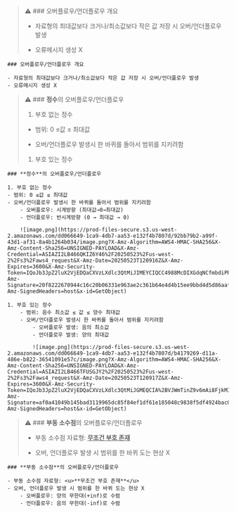 
> ⚠️ ### 오버플로우/언더플로우 개요  
>   
> - 자료형의 최대값보다 크거나/최소값보다 작은 값 저장 시 오버/언더플로우 발생  
>   
> - 오류메시지 생성 X


	### 오버플로우/언더플로우 개요

	- 자료형의 최대값보다 크거나/최소값보다 작은 값 저장 시 오버/언더플로우 발생
	- 오류메시지 생성 X

> ⚠️ ### **정수**의 오버플로우/언더플로우   
>   
> 1. 부호 없는 정수  
>   
> - 범위: 0 ≤값 ≤ 최대값  
>   
> - 오버/언더플로우 발생시 한 바퀴를 돌아서 범위를 지키려함  
>   
> 1. 부호 있는 정수


	### **정수**의 오버플로우/언더플로우 

	1. 부호 없는 정수
	- 범위: 0 ≤값 ≤ 최대값
	- 오버/언더플로우 발생시 한 바퀴를 돌아서 범위를 지키려함
		- 오버플로우: 시계방향 (최대값→0→최대값)
		- 언더플로우: 반시계방향 (0 → 최대값 → 0)

		![image.png](https://prod-files-secure.s3.us-west-2.amazonaws.com/dd066649-1ca9-4db7-aa53-e132f4b7807d/92bb79b2-a99f-43d1-af31-8a4b1264b034/image.png?X-Amz-Algorithm=AWS4-HMAC-SHA256&X-Amz-Content-Sha256=UNSIGNED-PAYLOAD&X-Amz-Credential=ASIAZI2LB466QKIZ6Y46%2F20250523%2Fus-west-2%2Fs3%2Faws4_request&X-Amz-Date=20250523T120916Z&X-Amz-Expires=3600&X-Amz-Security-Token=IQoJb3JpZ2luX2VjEDQaCXVzLXdlc3QtMiJIMEYCIQCC4988McDIXGdqNCfmbdiPR71mMX7l8kWU06KYl7F35AIhAL9c9tjqz2pdUMsp1Nq31h%2F8chmLoWm8o2UZZau5jlVGKogECO3%2F%2F%2F%2F%2F%2F%2F%2F%2F%2FwEQABoMNjM3NDIzMTgzODA1IgxExzYKKFz9N6GFeFcq3AOWfs17l7sPLvpowijSeXsIMPFwSE80mf2IGwcq8Q7Tq%2Bh71nlQllRZGSVtlB7yECAhGsebqisIZ8AIwqlD%2BxYQz1wZBFdVoRagSbHQ%2FkIY1qg9L5Nff55V27ddVel2QXIKOp%2Fi8fYFO%2FtqvB9g%2BaUlKOv%2FldsXA9fKpKexMAm1mBI5%2FbUdaHzJtDcp1ajZz3Hn1aZzu9OUXq9FJSQ1b86xjqAomPRkj1cqJuzm22EOLJsOtTT2ncT65gUV1ncZENQ3Ure48CvYey4O1ca8ZWKtHYGBl%2F5fojKYQtKXChx%2F6nNdbfs%2FvxfhOCDvZy%2FEYzZC9hS6oAjulbjEbL%2FYYNEPVQbYr%2BzTrhAmu3BUE21cqZMeI0gM8x8Qs4%2FxTxVGiP1nAPcOc%2FiLPgv1uLCwbII%2B46bqZEbndlW8XFA93PIsokPl323uvYw7ESi%2FjgDWKMwUQdGuCt3Wrqd7UqhTPNlL5tL4tbSKgguIHUzi%2FhdBGPzNQ5igUj4w7cnc34FaQsiLP1AeDyZGzSdXWSbt36rhpslSqS0tlW80SniEr926%2Bj9In1AThMQG9BavhkON0Pjk9IrgG7kzcKsd01EOY3fr8MUsGNKHXb3Vp%2F40ugIXNhHOYtDg1btkO8R8MTCJxMHBBjqkAZp2O8%2Fw9cxTg1JiskYUMNWgoEPg77Kyi7S83Zrl4lQkFEBnx3NtpUZ0RM1oH7CDddc15fSwv9JA6mdGOBo2hPLLeRqvYSryQ1UQfCBUH3DEfteuBAuRitrRxyF8V7GHA%2FgarEfEXYOj0C%2BSjblb7t76rmTeWD2EfM4yJ2oQI5EDoQ5m7LQQ%2Bsx0NwAUJEZhkNdIi7DDGEaa8%2B2siU5tzeYWHsfg&X-Amz-Signature=20f8222670944c16c20b06331e963ae2c361b64e4d4b15ee9bbd4d5d86aaf11c&X-Amz-SignedHeaders=host&x-id=GetObject)

	1. 부호 있는 정수
		- 범위: 음수 최소값 ≤ 값 ≤ 양수 최대값
		- 오버/언더플로우 발생시 한 바퀴를 돌아서 범위를 지키려함
			- 오버플로우 발생: 음의 최소값
			- 언더플로우 발생: 양의 최대값

			![image.png](https://prod-files-secure.s3.us-west-2.amazonaws.com/dd066649-1ca9-4db7-aa53-e132f4b7807d/b4179269-d11a-486e-b822-36541091e57c/image.png?X-Amz-Algorithm=AWS4-HMAC-SHA256&X-Amz-Content-Sha256=UNSIGNED-PAYLOAD&X-Amz-Credential=ASIAZI2LB466TFUSGJY2%2F20250523%2Fus-west-2%2Fs3%2Faws4_request&X-Amz-Date=20250523T120917Z&X-Amz-Expires=3600&X-Amz-Security-Token=IQoJb3JpZ2luX2VjEDQaCXVzLXdlc3QtMiJGMEQCIA%2BVJWmTinZ9v6mAi8FjkMIEj2h06vAs735XH6wMCCM4AiAkSusa%2F0t19rqHzaRllnoKs4nIy14dkgz08jQLCrOnhCqIBAjt%2F%2F%2F%2F%2F%2F%2F%2F%2F%2F8BEAAaDDYzNzQyMzE4MzgwNSIM%2Bl%2FGfJeXte%2FEadX5KtwDVjLj6Nznbpi%2FyW3A7laDwF%2BJu%2F0YVaim2sNmr%2BeSL09qzltaxOAi%2B4y3QJwAuX0PyBnul3YUSdJsbGDeiHlM57%2BAIshWVXS%2FFg7paJMNvK3XG39CiyYPck23LPffRsJPvoXsl1qrbPAzs26qIcytGiuWeMeEnCI%2BxrrUmgKB%2BG%2BCT8zl2dOq16QkMtNeT6VQKY%2FH6cyxgTkmq%2FUSiDJE2YJEBFlEyMnlSwJ%2B5jFCDx%2FpC7V9uzKjDWSquvlfjbzcNG40e1Ntvg2X826zEqx2%2FKiXBvuduaxenkZE8Mj9jzYPh5zHX6MoPu%2FBr0WaSIwmoKojdr0XQQmYVmnnQq%2FfLnX5kYTSEbfLhJBlbfReWCz4PGXTui%2F0c%2FGZbQiojRq3hGS%2BaeXVsW%2FSODDgHEqWsOwe3P70kUQbobiaLznqkIigREKHqylCi9foB9Z9IAC%2B8qL9N8v5mAEcQWIyGFVk2i9d66b28lY0Um0ojiNoBNNVWlIoZ9KPTI3otasaH%2FZ24TzXv9YzhhMSXEuGjVbjbpJQOb0Pv3ST4haLchZLv%2FF7GxdbEMniDiOB3ZKx%2BcHCR1YA09oaJtUGdsOfGQ90Ss7qeuv7aoC5AFiaNmoTSfB6MOcD0dne7hiGamkwrMXBwQY6pgG%2Bixc9o3GsW1F4rUVKNH7LId%2BtzHW2Jr2SWYZNXLAFsDIjkmHgcB6PQeHlqbaD5s02C%2BoQBTv%2Fc%2BKJ6bBTHi9ck23Su1fII9Qoyb%2F0NcDToFoXUFgeVKX5fZAAUXi5oGTNXqt6zyv8FkXi%2BHsE2TlPRc%2BCXNQMkbsVrIZ4mWlaK67aeZ13IzJ9Gc5aNTYTD%2BG0X0H%2B0zEUECadaw41qZf1On3L7V6r&X-Amz-Signature=af0a41049b145bad3119965dc85f84ef1df61e185048c9838f5df4924bac0027&X-Amz-SignedHeaders=host&x-id=GetObject)


> ⚠️ ### **부동 소수점**의 오버플로우/언더플로우  
>   
> - 부동 소수점 자료형: <u>**무조건 부호 존재**</u>  
>   
> - 오버, 언더플로우 발생 시 범위를 한 바퀴 도는 현상 X


	### **부동 소수점**의 오버플로우/언더플로우

	- 부동 소수점 자료형: <u>**무조건 부호 존재**</u>
	- 오버, 언더플로우 발생 시 범위를 한 바퀴 도는 현상 X
		- 오버플로우: 양의 무한대(+inf)로 수렴
		- 언더플로우: 음의 무한대(-inf)로 수렴
